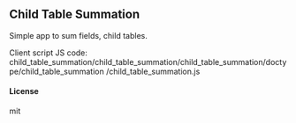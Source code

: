 ## Child Table Summation

Simple app to sum fields, child tables.

Client script JS code: 
child_table_summation/child_table_summation/child_table_summation/doctype/child_table_summation
/child_table_summation.js

#### License

mit
